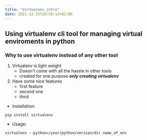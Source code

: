 ```yaml
---
title: "Virtualenv_intro"
date: 2021-12-25T20:50:13+02:00
---
```


## Using virtualenv cli tool for managing virtual enviroments in python

### Why to use virtualenv instead of any other tool
1. Virtualenv is light weight
    - Doesn't come with all the hassle in other tools
    - created for one purpose ___only creating virtualenv___
1. Have some nice features 
    - first feature
    - second one
    - third

- Installation: 

`pip install virtualenv`

- Usage:

`virtualenv --python=/your/python/version/dir name_of_env`


